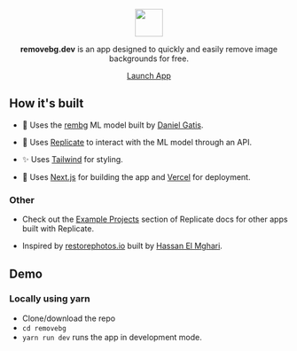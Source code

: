 <div align="center">
<p>
<img src="https://www.removebg.dev/_next/image?url=%2Fimages%2Flogo.png&w=128&q=75" width="50"/>
</p>

<p><b>removebg.dev</b> is an app designed to quickly and easily remove image backgrounds for free.</p>

<p><a href="https://www.removebg.dev/" target="_blank">Launch App</a></p>
</div>

## How it's built

- 🔩 Uses the <a href="https://github.com/danielgatis/rembg" target="_blank">rembg</a> ML model built by <a href="https://github.com/danielgatis" target="_blank">Daniel Gatis</a>.

- 💪 Uses <a href="https://replicate.com/" target="_blank">Replicate</a> to interact with the ML model through an API.

- ✨ Uses <a href="https://replicate.com/" target="_blank">Tailwind</a> for styling.

- 🎉 Uses <a href="https://nextjs.org/" target="_blank">Next.js</a> for building the app and <a href="https://vercel.com/" target="_blank">Vercel</a> for deployment.

### Other

- Check out the <a href="https://replicate.com/docs/reference/examples" target="_blank">Example Projects</a> section of Replicate docs for other apps built with Replicate.

- Inspired by <a href="restorephotos.io" target="_blank">restorephotos.io</a> built by <a href="https://twitter.com/nutlope" target="_blank">Hassan El Mghari</a>.

## Demo

### Locally using yarn

- Clone/download the repo
- `cd removebg`
- `yarn run dev` runs the app in development mode.
